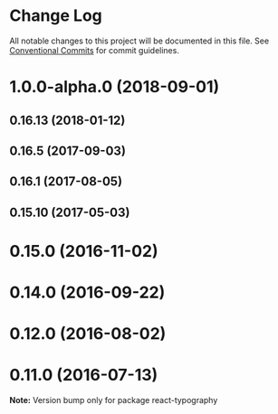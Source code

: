# Change Log

All notable changes to this project will be documented in this file.
See [Conventional Commits](https://conventionalcommits.org) for commit guidelines.

<a name="1.0.0-alpha.0"></a>
# 1.0.0-alpha.0 (2018-09-01)



<a name="0.16.13"></a>
## 0.16.13 (2018-01-12)



<a name="0.16.5"></a>
## 0.16.5 (2017-09-03)



<a name="0.16.1"></a>
## 0.16.1 (2017-08-05)



<a name="0.15.10"></a>
## 0.15.10 (2017-05-03)



<a name="0.15.0"></a>
# 0.15.0 (2016-11-02)



<a name="0.14.0"></a>
# 0.14.0 (2016-09-22)



<a name="0.12.0"></a>
# 0.12.0 (2016-08-02)



<a name="0.11.0"></a>
# 0.11.0 (2016-07-13)

**Note:** Version bump only for package react-typography
